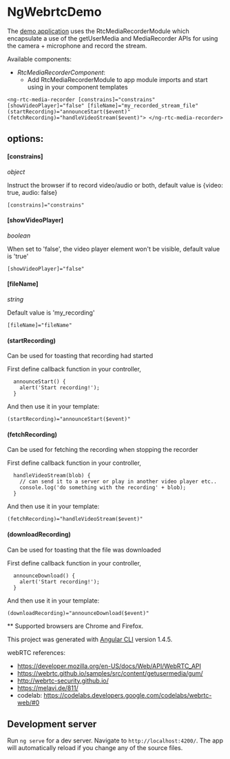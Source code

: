 # NgWebrtcDemo

The [demo application](https://lironhazan.github.io/ng-webrtc-demo/) uses the RtcMediaRecorderModule which encapsulate a use of the getUserMedia and MediaRecorder APIs for using the camera + microphone and record the stream.


Available components:

- *RtcMediaRecorderComponent*:
  - Add RtcMediaRecorderModule to app module imports and start using in your component templates   
 
` <ng-rtc-media-recorder [constrains]="constrains"
   [showVideoPlayer]="false" [fileName]="my_recorded_stream_file"
   (startRecording)="announceStart($event)" (fetchRecording)="handleVideoStream($event)">
   </ng-rtc-media-recorder> `

## options:
#### [constrains]
_object_

Instruct the browser if to record video/audio or both, default value is {video: true, audio: false}

```
[constrains]="constrains"

```
#### [showVideoPlayer]
_boolean_

When set to 'false', the video player element won't be visible, default value is 'true'

```
[showVideoPlayer]="false"

```
#### [fileName]
_string_

Default value is 'my_recording'

```
[fileName]="fileName"

```   
#### (startRecording)

Can be used for toasting that recording had started

First define callback function in your controller,
```
  announceStart() {
    alert('Start recording!');
  }
```

And then use it in your template:
``` 
(startRecording)="announceStart($event)"
```
#### (fetchRecording)

Can be used for fetching the recording when stopping the recorder

First define callback function in your controller,
```
  handleVideoStream(blob) {
    // can send it to a server or play in another video player etc..
    console.log('do something with the recording' + blob);
  }
```

And then use it in your template:
``` 
(fetchRecording)="handleVideoStream($event)"
```
#### (downloadRecording)

Can be used for toasting that the file was downloaded

First define callback function in your controller,
```
  announceDownload() {
    alert('Start recording!');
  }
```

And then use it in your template:
``` 
(downloadRecording)="announceDownload($event)"
```

** Supported browsers are Chrome and Firefox.

This project was generated with [Angular CLI](https://github.com/angular/angular-cli) version 1.4.5.



webRTC references:
- https://developer.mozilla.org/en-US/docs/Web/API/WebRTC_API
- https://webrtc.github.io/samples/src/content/getusermedia/gum/
- http://webrtc-security.github.io/
- https://melavi.de/811/
- codelab: https://codelabs.developers.google.com/codelabs/webrtc-web/#0


## Development server

Run `ng serve` for a dev server. Navigate to `http://localhost:4200/`. The app will automatically reload if you change any of the source files.
